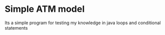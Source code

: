 # Simple ATM model

Its a simple program for testing my knowledge in java loops and conditional statements
